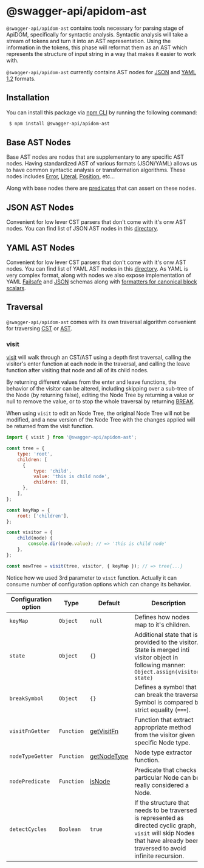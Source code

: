 # @swagger-api/apidom-ast

`@swagger-api/apidom-ast` contains tools necessary for parsing stage of ApiDOM, specifically for syntactic analysis.
Syntactic analysis will take a stream of tokens and turn it into an AST representation.
Using the information in the tokens, this phase will reformat them as an AST which represents
the structure of input string in a way that makes it easier to work with.

`@swagger-api/apidom-ast` currently contains AST nodes for [JSON](https://www.json.org/json-en.html) and [YAML 1.2](https://yaml.org/spec/1.2/spec.html) formats.

## Installation

You can install this package via [npm CLI](https://docs.npmjs.com/cli) by running the following command:

```sh
 $ npm install @swagger-api/apidom-ast
```

## Base AST Nodes

Base AST nodes are nodes that are supplementary to any specific AST nodes.
Having standardized AST of various formats (JSON/YAML) allows us to have common
syntactic analysis or transformation algorithms.
These nodes includes [Error](https://github.com/swagger-api/apidom/blob/main/packages/apidom-ast/src/Error.ts), [Literal](https://github.com/swagger-api/apidom/blob/main/packages/apidom-ast/src/Literal.ts), [Position](https://github.com/swagger-api/apidom/blob/main/packages/apidom-ast/src/Position.ts), etc...

Along with base nodes there are [predicates](https://github.com/swagger-api/apidom/blob/main/packages/apidom-ast/src/predicates.ts) that can assert on these nodes.

## JSON AST Nodes

Convenient for low lever CST parsers that don't come with it's onw AST nodes.
You can find list of JSON AST nodes in this [directory](https://github.com/swagger-api/apidom/tree/main/packages/apidom-ast/src/json/nodes).

## YAML AST Nodes

Convenient for low lever CST parsers that don't come with it's onw AST nodes.
You can find list of YAML AST nodes in this [directory](https://github.com/swagger-api/apidom/tree/main/packages/apidom-ast/src/yaml/nodes).
As YAML is very complex format, along with nodes we also expose implementation of YAML [Failsafe](https://github.com/swagger-api/apidom/tree/main/packages/apidom-ast/src/yaml/schemas/failsafe) and [JSON](https://github.com/swagger-api/apidom/tree/main/packages/apidom-ast/src/yaml/schemas/json) schemas
along with [formatters for canonical block scalars](https://github.com/swagger-api/apidom/blob/main/packages/apidom-ast/src/yaml/schemas/canonical-format.ts).

## Traversal

`@swagger-api/apidom-ast` comes with its own traversal algorithm convenient for traversing [CST](https://en.wikipedia.org/wiki/Parse_tree) or [AST](https://en.wikipedia.org/wiki/AST).

### visit

[visit](https://github.com/swagger-api/apidom/blob/main/packages/apidom-ast/src/visitor.ts#L214) will walk through an CST/AST using a depth first traversal, calling
the visitor's enter function at each node in the traversal, and calling the
leave function after visiting that node and all of its child nodes.

By returning different values from the enter and leave functions, the
behavior of the visitor can be altered, including skipping over a sub-tree of
the Node (by returning false), editing the Node Tree by returning a value or null
to remove the value, or to stop the whole traversal by returning [BREAK](https://github.com/swagger-api/apidom/blob/main/packages/apidom-ast/src/visitor.ts#L64).

When using `visit` to edit an Node Tree, the original Node Tree will not be modified, and
a new version of the Node Tree with the changes applied will be returned from the
visit function.

```js
import { visit } from '@swagger-api/apidom-ast';

const tree = {
    type: 'root',
    children: [
      {
          type: 'child',
          value: 'this is child node',
          children: [],
      },
    ],
};

const keyMap = {
    root: ['children'],
};

const visitor = {
    child(node) {
        console.dir(node.value); // => 'this is child node'
    },
};

const newTree = visit(tree, visitor, { keyMap }); // => tree{...}
```

Notice how we used 3rd parameter to `visit` function. Actually it can consume number of configuration
options which can change its behavior.

Configuration option | Type | Default | Description
--- | --- | --- | ---
<a name="keyMap"></a>`keyMap` | `Object` | `null` | Defines how nodes map to it's children.
<a name="state"></a>`state` | `Object` | `{}` | Additional state that is provided to the visitor. State is merged inti visitor object in following manner: `Object.assign(visitor, state)`
<a name="breakSymbol"></a>`breakSymbol` | `Object` | `{}` | Defines a symbol that can break the traversal. Symbol is compared by strict equality (`===`).
<a name="visitFnGetter"></a>`visitFnGetter` | `Function` | [getVisitFn](https://github.com/swagger-api/apidom/blob/main/packages/apidom-ast/src/visitor.ts#L33) | Function that extract appropriate method from the visitor given specific Node type.
<a name="nodeTypeGetter"></a>`nodeTypeGetter` | `Function` | [getNodeType](https://github.com/swagger-api/apidom/blob/main/packages/apidom-ast/src/visitor.ts#L67) | Node type extractor function.
<a name="nodePredicate"><a/>`nodePredicate` | `Function` | [isNode](https://github.com/swagger-api/apidom/blob/main/packages/apidom-ast/src/visitor.ts#L70) | Predicate that checks if particular Node can be really considered a Node.
<a name="detectCycles"><a/>`detectCycles` | `Boolean` | `true` | If the structure that needs to be traversed is represented as directed cyclic graph, `visit` will skip Nodes that have already been traversed to avoid infinite recursion.


